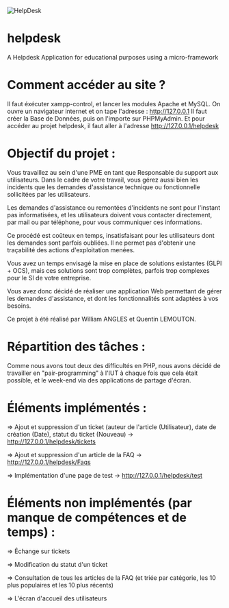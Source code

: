 ![HelpDesk](http://angular.kobject.net/git/phalconist/helpdesk.png "HelpDesk")
# helpdesk

A Helpdesk Application for educational purposes using a micro-framework

# Comment accéder au site ?

Il faut éxécuter xampp-control, et lancer les modules Apache et MySQL. 
On ouvre un navigateur internet et on tape l'adresse : http://127.0.0.1 
Il faut créer la Base de Données, puis on l'importe sur PHPMyAdmin.
Et pour accéder au projet helpdesk, il faut aller à l'adresse  http://127.0.0.1/helpdesk

# Objectif du projet :

Vous travaillez au sein d'une PME en tant que Responsable du support aux utilisateurs. Dans le cadre de votre travail, vous gérez aussi bien les incidents que les demandes d'assistance technique ou fonctionnelle sollicitées par les utilisateurs. 

Les demandes d'assistance ou remontées d'incidents ne sont pour l'instant pas informatisées, et les utilisateurs doivent vous contacter directement, par mail ou par téléphone, pour vous communiquer ces informations. 

Ce procédé est coûteux en temps, insatisfaisant pour les utilisateurs dont les demandes sont parfois oubliées. Il ne permet pas d'obtenir une traçabilité des actions d'exploitation menées. 

Vous avez un temps envisagé la mise en place de solutions existantes (GLPI + OCS), mais ces solutions sont trop complètes, parfois trop complexes pour le SI de votre entreprise. 

Vous avez donc décidé de réaliser une application Web permettant de gérer les demandes d'assistance, et dont les fonctionnalités sont adaptées à vos besoins.


Ce projet à été réalisé par William ANGLES et Quentin LEMOUTON.

# Répartition des tâches :

Comme nous avons tout deux des difficultés en PHP, nous avons décidé de travailler en "pair-programming" à l'IUT à chaque fois que cela était possible, et le week-end via des applications de partage d'écran.


# Éléments implémentés :

=> Ajout et suppression d'un ticket (auteur de l'article (Utilisateur), date de création (Date), statut du ticket (Nouveau) -> http://127.0.0.1/helpdesk/tickets

=> Ajout et suppression d'un article de la FAQ -> http://127.0.0.1/helpdesk/Faqs

=> Implémentation d'une page de test  -> http://127.0.0.1/helpdesk/test 

# Éléments non implémentés (par manque de compétences et de temps) :

=> Échange sur tickets
 
=> Modification du statut d'un ticket 

=> Consultation de tous les articles de la FAQ (et triée par catégorie, les 10 plus populaires et les 10 plus récents)

=> L'écran d'accueil des utilisateurs